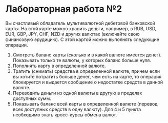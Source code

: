 # Лабораторная работа №2

Вы счастливый обладатель мультивалютной дебетовой банковской карты.
На этой карте можно хранить деньги, например, в RUB, USD, EUR, GBP, JPY, CHF,  NZD и других валютах (включайте свою финансовую эрудицию).
С этой картой можно выполнять следующие операции.
1. Смотреть баланс карты (сколько и в какой валюте имеется денег). Показывать только те валюты, у которых баланс больше нуля.
2. Пополнять карту в определенной валюте.
3. Тратить (снимать) средства в определенной валюте, причем если вы хотите потратить больше денег, чем есть на карте, то операция блокируется и выдается сообщение о недостатке средств в данной валюте.
4. Переводить деньги из одной валюты в другую в пределах доступных сумм.
5. Показывать баланс всей карты в определенной валюте (перевод всех доступных средств в одну валюту).
Для  4 и 5 пункта необходимо знать кросс-курсы обмена валют.
